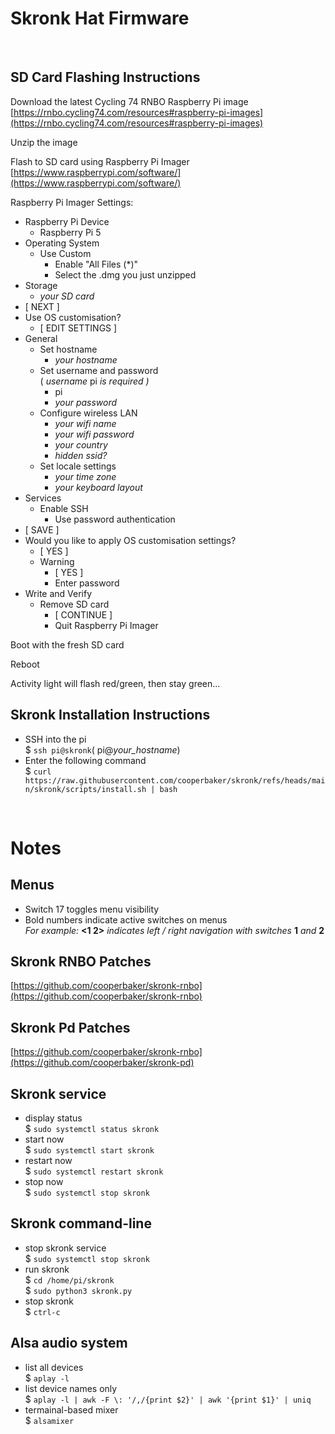 # Skronk Hat Firmware

&nbsp;
## SD Card Flashing Instructions

Download the latest Cycling 74 RNBO Raspberry Pi image\
[https://rnbo.cycling74.com/resources#raspberry-pi-images](https://rnbo.cycling74.com/resources#raspberry-pi-images)

Unzip the image

Flash to SD card using Raspberry Pi Imager\
[https://www.raspberrypi.com/software/](https://www.raspberrypi.com/software/)

Raspberry Pi Imager Settings:
- Raspberry Pi Device
  - Raspberry Pi 5
- Operating System
  - Use Custom
    - Enable "All Files (*)"
    - Select the .dmg you just unzipped
- Storage
  - *your SD card*
- [ NEXT ]
- Use OS customisation?
  - [ EDIT SETTINGS ]
- General
  - Set hostname
    - *your hostname*
  - Set username and password\
    ( *username* pi *is required )*
    - pi
    - *your password*
  - Configure wireless LAN
    - *your wifi name*
    - *your wifi password*
    - *your country*
    - *hidden ssid?*
  - Set locale settings
    - *your time zone*
    - *your keyboard layout*
- Services
  - Enable SSH
    - Use password authentication
- [ SAVE ]
- Would you like to apply OS customisation settings?
  - [ YES ]
  - Warning
    - [ YES ]
    - Enter password
- Write and Verify
  - Remove SD card
    - [ CONTINUE ]
    - Quit Raspberry Pi Imager

Boot with the fresh SD card

Reboot

Activity light will flash red/green, then stay green...
&nbsp;
## Skronk Installation Instructions
- SSH into the pi\
  $ ```ssh pi@skronk```( pi@*your_hostname*)
- Enter the following command\
  $ ```curl https://raw.githubusercontent.com/cooperbaker/skronk/refs/heads/main/skronk/scripts/install.sh | bash```

&nbsp;
# Notes
## Menus
- Switch 17 toggles menu visibility
- Bold numbers indicate active switches on menus\
  *For example:* **<1 2>** *indicates left / right navigation with switches* **1** *and* **2**
## Skronk RNBO Patches
[https://github.com/cooperbaker/skronk-rnbo](https://github.com/cooperbaker/skronk-rnbo)
## Skronk Pd Patches
[https://github.com/cooperbaker/skronk-rnbo](https://github.com/cooperbaker/skronk-pd)
## Skronk service
- display status\
  $ ```sudo systemctl status skronk```
- start now\
  $ ```sudo systemctl start skronk```
- restart now\
  $ ```sudo systemctl restart skronk```
- stop now\
  $ ```sudo systemctl stop skronk```
## Skronk command-line
- stop skronk service\
  $ ```sudo systemctl stop skronk```
- run skronk\
  $ ```cd /home/pi/skronk```\
  $ ```sudo python3 skronk.py```
- stop skronk\
  $ ```ctrl-c```
## Alsa audio system
- list all devices\
  $ ```aplay -l```
- list device names only\
  $ ```aplay -l | awk -F \: '/,/{print $2}' | awk '{print $1}' | uniq```
- termainal-based mixer\
  $ ```alsamixer```
